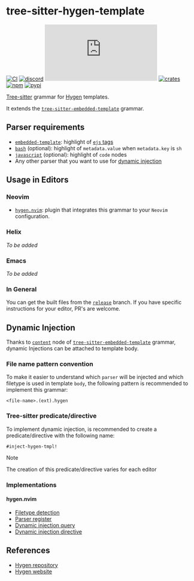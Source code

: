 # tree-sitter-hygen-template

[![CI][ci]](https://github.com/Hdoc1509/tree-sitter-hygen-template/actions/workflows/ci.yml)
[![discord][discord]](https://discord.gg/w7nTvsVJhm)
[![matrix][matrix]](https://matrix.to/#/#tree-sitter-chat:matrix.org)
[![crates][crates]](https://crates.io/crates/tree-sitter-hygen-template)
[![npm][npm]](https://www.npmjs.com/package/tree-sitter-hygen-template)
[![pypi][pypi]](https://pypi.org/project/tree-sitter-hygen-template)

[Tree-sitter](https://github.com/tree-sitter/tree-sitter) grammar for
[Hygen](https://www.hygen.io/) templates.

It extends the [`tree-sitter-embedded-template`][embedded-template] grammar.

## Parser requirements

- [`embedded-template`](https://github.com/tree-sitter/tree-sitter-embedded-template):
  highlight of [`ejs` tags](https://github.com/mde/ejs?tab=readme-ov-file#tags)
- [`bash`](https://github.com/tree-sitter/tree-sitter-bash) (optional):
  highlight of `metadata.value` when `metadata.key` is `sh`
- [`javascript`](https://github.com/tree-sitter/tree-sitter-javascript)
  (optional): highlight of `code` nodes
- Any other parser that you want to use for [dynamic injection](#dynamic-injection)

## Usage in Editors

### Neovim

- [`hygen.nvim`](https://github.com/Hdoc1509/hygen.nvim): plugin that integrates
  this grammar to your `Neovim` configuration.

### Helix

_To be added_

<!--
TODO: add script to add this grammar to Helix configuration. see:
- https://docs.helix-editor.com/guides/adding_languages.html
- https://docs.helix-editor.com/languages.html
take reference from:
https://github.com/IndianBoy42/tree-sitter-just?tab=readme-ov-file#manual-installation-helix
-->

### Emacs

_To be added_

<!--
TODO: take reference from:
https://github.com/tree-sitter-perl/tree-sitter-perl?tab=readme-ov-file#emacs
-->

### In General

You can get the built files from the [`release`][release-branch] branch. If you
have specific instructions for your editor, PR's are welcome.

## Dynamic Injection

Thanks to [`content`][embedded-template-content-node] node of
[`tree-sitter-embedded-template`][embedded-template] grammar, dynamic Injections
can be attached to template body.

### File name pattern convention

To make it easier to understand which `parser` will be injected and which
filetype is used in template `body`, the following pattern is recommended to
implement this grammar:

```
<file-name>.(ext).hygen
```

### Tree-sitter predicate/directive

To implement dynamic injection, is recommended to create a predicate/directive
with the following name:

```
#inject-hygen-tmpl!
```

> [!NOTE]
> The creation of this predicate/directive varies for each editor

### Implementations

#### hygen.nvim

- [Filetype detection][hygen-nvim-filetype]
- [Parser register][hygen-nvim-parser-register]
- [Dynamic injection query][hygen-nvim-injection-query]
- [Dynamic injection directive][hygen-nvim-injection-directive]

## References

- [Hygen repository](https://github.com/jondot/hygen)
- [Hygen website](https://www.hygen.io/)

[ci]: https://github.com/Hdoc1509/tree-sitter-hygen-template/actions/workflows/ci.yml/badge.svg
[discord]: https://img.shields.io/discord/1063097320771698699?logo=discord&label=discord
[matrix]: https://img.shields.io/matrix/tree-sitter-chat%3Amatrix.org?logo=matrix&label=matrix
[crates]: https://img.shields.io/crates/v/tree-sitter-hygen-template?logo=rust
[npm]: https://img.shields.io/npm/v/tree-sitter-hygen-template?logo=npm
[pypi]: https://img.shields.io/pypi/v/tree-sitter-hygen-template?logo=pypi&logoColor=ffd242
[embedded-template]: https://github.com/tree-sitter/tree-sitter-embedded-template
[embedded-template-content-node]: https://github.com/tree-sitter/tree-sitter-embedded-template/blob/62b0a6e45900a7dff7c37da95fec20a09968ba52/grammar.js#L26
[hygen-nvim-filetype]: https://github.com/Hdoc1509/hygen.nvim/blob/9d6591f4f7955e28d10a64c8fd2f78294d267585/ftdetect/hygen.vim
[hygen-nvim-parser-register]: https://github.com/Hdoc1509/hygen.nvim/blob/9d6591f4f7955e28d10a64c8fd2f78294d267585/lua/hygen/tree-sitter.lua#L19-L29
[hygen-nvim-injection-query]: https://github.com/Hdoc1509/hygen.nvim/blob/9d6591f4f7955e28d10a64c8fd2f78294d267585/queries/hygen_template/injections.scm#L13-L15
[hygen-nvim-injection-directive]: https://github.com/Hdoc1509/hygen.nvim/blob/9d6591f4f7955e28d10a64c8fd2f78294d267585/lua/hygen/tree-sitter.lua#L32-L47
[release-branch]: https://github.com/Hdoc1509/tree-sitter-hygen-template/tree/release
